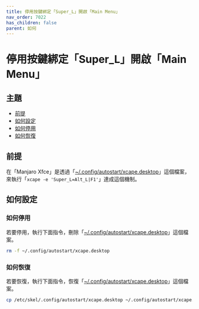 ```yaml
---
title: 停用按鍵綁定「Super_L」開啟「Main Menu」
nav_order: 7022
has_children: false
parent: 如何
---
```



# 停用按鍵綁定「Super_L」開啟「Main Menu」




## 主題

* [前提](#前提)
* [如何設定](#如何設定)
* [如何停用](#如何停用)
* [如何恢復](#如何恢復)




## 前提

在「Manjaro Xfce」是透過「[~/.config/autostart/xcape.desktop](https://github.com/samwhelp/manjaro-xfce-adjustment/blob/main/sample/xcape/xcape.desktop#L7)」這個檔案，來執行「`xcape -e 'Super_L=Alt_L|F1'`」達成這個機制。




## 如何設定


### 如何停用

若要停用，執行下面指令，刪除「[~/.config/autostart/xcape.desktop](https://github.com/samwhelp/manjaro-xfce-adjustment/blob/main/sample/xcape/xcape.desktop#L7)」這個檔案。

``` sh
rm -f ~/.config/autostart/xcape.desktop
```


### 如何恢復

若要恢復，執行下面指令，恢復「[~/.config/autostart/xcape.desktop](https://github.com/samwhelp/manjaro-xfce-adjustment/blob/main/sample/xcape/xcape.desktop#L7)」這個檔案。

``` sh
cp /etc/skel/.config/autostart/xcape.desktop ~/.config/autostart/xcape.desktop
```
